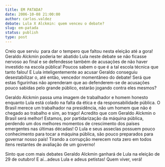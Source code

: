 ```yaml
---
title: EM PATADA?
date: 2006-10-08 21:00:00
author: carlos.valdez
debate: Lula X Alckmin: quem venceu o debate?
slug: em-patada
status: publish 
type: post
---
```


Creio que serviu  para dar o tempero que faltou nesta eleição até a gora! Geraldo Alckmin poderia ter abatido Lula neste debate se não ficasse nervoso ao final e se defendesse também de acusações de não haver investido na escola pública! Poucos sabem o que é a tal escola técnica que tanto falou! E Lula inteligentemente ao acusar Geraldo conseguiu desestabilizar o, até então, vencedor momentâneo do debate! Será que estas figurinhas não aprenderam que ao defenderem-se de acusações pouco sabidas pelo grande público, estarão jogando contra eles mesmos?


Geraldo Alckmin passa uma imagem de trabalhador e homem honesto enquanto Lula está colado na falta da ética e da responsabilidade pública. O Brasil merece um trabalhador na presidência, não um homem que não é chegado ao trabalho e sim, ao trago! Acredito que com Geraldo Alckmin o Brasil será melhor! Estamos, por partidarização da máquina pública, perdendo um dos melhores momentos de crescimento dos países emergentes nas últimas décadas! O Lula e seus asseclas possuem pouco conhecimento para tocar a máquina pública, são pouco preparados para governar nosso país! Tirando a corrupção merecem nota zero em todos itens restantes de avaliação de um governo!


Sinto que com mais debates Geraldo Alckmin ganhará de Lula na eleição de 29 de outubro! E aí...adeus Lula e adeus petistas! Quem viver, verá!


